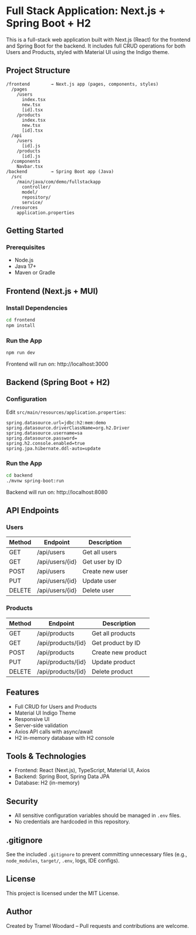 # Full Stack Application: Next.js + Spring Boot + H2

This is a full-stack web application built with Next.js (React) for the frontend and Spring Boot for the backend. It includes full CRUD operations for both Users and Products, styled with Material UI using the Indigo theme.

## Project Structure

```
/frontend        → Next.js app (pages, components, styles)
  /pages
    /users
      index.tsx
      new.tsx
      [id].tsx
    /products
      index.tsx
      new.tsx
      [id].tsx
  /api
    /users
      [id].js
    /products
      [id].js
  /components
    Navbar.tsx
/backend         → Spring Boot app (Java)
  /src
    /main/java/com/demo/fullstackapp
      controller/
      model/
      repository/
      service/
  /resources
    application.properties
```

## Getting Started

### Prerequisites

- Node.js
- Java 17+
- Maven or Gradle

## Frontend (Next.js + MUI)

### Install Dependencies

```bash
cd frontend
npm install
```

### Run the App

```bash
npm run dev
```

Frontend will run on: http://localhost:3000

## Backend (Spring Boot + H2)

### Configuration

Edit `src/main/resources/application.properties`:

```properties
spring.datasource.url=jdbc:h2:mem:demo
spring.datasource.driverClassName=org.h2.Driver
spring.datasource.username=sa
spring.datasource.password=
spring.h2.console.enabled=true
spring.jpa.hibernate.ddl-auto=update
```

### Run the App

```bash
cd backend
./mvnw spring-boot:run
```

Backend will run on: http://localhost:8080

## API Endpoints

### Users

| Method | Endpoint           | Description       |
|--------|--------------------|-------------------|
| GET    | /api/users         | Get all users     |
| GET    | /api/users/{id}    | Get user by ID    |
| POST   | /api/users         | Create new user   |
| PUT    | /api/users/{id}    | Update user       |
| DELETE | /api/users/{id}    | Delete user       |

### Products

| Method | Endpoint              | Description         |
|--------|-----------------------|---------------------|
| GET    | /api/products         | Get all products    |
| GET    | /api/products/{id}    | Get product by ID   |
| POST   | /api/products         | Create new product  |
| PUT    | /api/products/{id}    | Update product      |
| DELETE | /api/products/{id}    | Delete product      |

## Features

- Full CRUD for Users and Products
- Material UI Indigo Theme
- Responsive UI
- Server-side validation
- Axios API calls with async/await
- H2 in-memory database with H2 console

## Tools & Technologies

- Frontend: React (Next.js), TypeScript, Material UI, Axios
- Backend: Spring Boot, Spring Data JPA
- Database: H2 (in-memory)

## Security

- All sensitive configuration variables should be managed in `.env` files.
- No credentials are hardcoded in this repository.

## .gitignore

See the included `.gitignore` to prevent committing unnecessary files (e.g., `node_modules`, `target/`, `.env`, logs, IDE configs).

## License

This project is licensed under the MIT License.

## Author

Created by Tramel Woodard – Pull requests and contributions are welcome.
